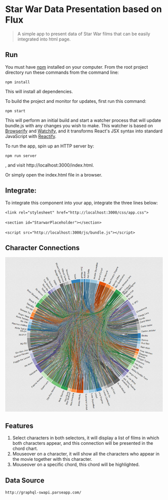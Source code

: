 # Star War Data Presentation based on Flux

> A simple app to present data of Star War films that can be easily integrated into html page.


## Run

You must have [npm](https://www.npmjs.org/) installed on your computer.
From the root project directory run these commands from the command line:

    npm install

This will install all dependencies.

To build the project and monitor for updates, first run this command:

    npm start

This will perform an initial build and start a watcher process that will update bundle.js with any changes you wish to make.  This watcher is based on [Browserify](http://browserify.org/) and [Watchify](https://github.com/substack/watchify), and it transforms React's JSX syntax into standard JavaScript with [Reactify](https://github.com/andreypopp/reactify).

To run the app, spin up an HTTP server by:

    npm run server

, and visit http://localhost:3000/index.html.

Or simply open the index.html file in a browser.

## Integrate:

To integrate this component into your app, integrate the three lines below:

    <link rel="stylesheet" href="http://localhost:3000/css/app.css">

    <section id="StarwarPlaceholder"></section>

    <script src="http://localhost:3000/js/bundle.js"></script>

## Character Connections

![character-connections-chord](starwar.png)


## Features

1. Select characters in both selectors, it will display a list of films in which both characters appear, and this connection will be presented in the chord chart.
2. Mouseover on a character, it will show all the characters who appear in the movie together with this character.
3. Mouseover on a specific chord, this chord will be highlighted.

## Data Source

    http://graphql-swapi.parseapp.com/